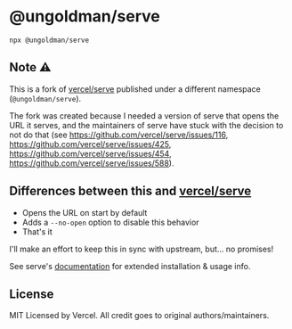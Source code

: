 # @ungoldman/serve

```
npx @ungoldman/serve
```

## Note ⚠️

This is a fork of [vercel/serve](https://github.com/vercel/serve) published under a different namespace (`@ungoldman/serve`).

The fork was created because I needed a version of serve that opens the URL it serves, and the maintainers of serve have stuck with the decision to not do that (see https://github.com/vercel/serve/issues/116, https://github.com/vercel/serve/issues/425, https://github.com/vercel/serve/issues/454, https://github.com/vercel/serve/issues/588).

## Differences between this and [vercel/serve](https://github.com/vercel/serve)

- Opens the URL on start by default
- Adds a `--no-open` option to disable this behavior
- That's it

I'll make an effort to keep this in sync with upstream, but... no promises!

See serve's [documentation](https://github.com/vercel/serve#usage) for extended installation & usage info.

## License

MIT Licensed by Vercel. All credit goes to original authors/maintainers.
